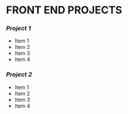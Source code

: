 #  FRONT END PROJECTS
 
 
 







### _Project 1_

* Item 1 
* Item 2
* Item 3
* Item 4


### _Project 2_

* Item 1 
* Item 2 
* Item 3
* Item 4


